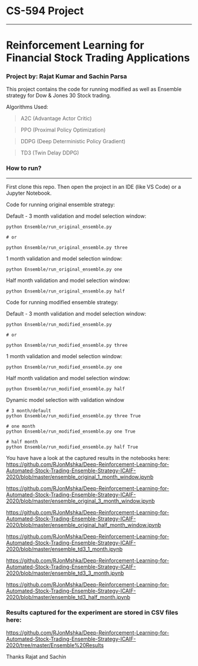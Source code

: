 # CS-594 Project
___
# Reinforcement Learning for Financial Stock Trading Applications

### Project by: Rajat Kumar and Sachin Parsa

This project contains the code for running modified as well as Ensemble strategy for Dow & Jones 30 Stock trading.

Algorithms Used:
> A2C (Advantage Actor Critic)

> PPO (Proximal Policy Optimization)

> DDPG (Deep Deterministic Policy Gradient)

> TD3 (Twin Delay DDPG)


### How to run?
___
First clone this repo. Then open the project in an IDE (like VS Code) or a Jupyter Notebook.

Code for running original ensemble strategy:

Default - 3 month validation and model selection window:
```
python Ensemble/run_original_ensemble.py

# or 

python Ensemble/run_original_ensemble.py three
```

1 month validation and model selection window:
```
python Ensemble/run_original_ensemble.py one
```

Half month validation and model selection window:
```
python Ensemble/run_original_ensemble.py half
```

Code for running modified ensemble strategy:

Default - 3 month validation and model selection window:
```
python Ensemble/run_modified_ensemble.py

# or

python Ensemble/run_modified_ensemble.py three
```

1 month validation and model selection window:
```
python Ensemble/run_modified_ensemble.py one
```

Half month validation and model selection window:
```
python Ensemble/run_modified_ensemble.py half
```

Dynamic model selection with validation window
```
# 3 month/default
python Ensemble/run_modified_ensemble.py three True

# one month
python Ensemble/run_modified_ensemble.py one True

# half month
python Ensemble/run_modified_ensemble.py half True
```

You have have a look at the captured results in the notebooks here:
https://github.com/RJonMshka/Deep-Reinforcement-Learning-for-Automated-Stock-Trading-Ensemble-Strategy-ICAIF-2020/blob/master/ensemble_original_1_month_window.ipynb

https://github.com/RJonMshka/Deep-Reinforcement-Learning-for-Automated-Stock-Trading-Ensemble-Strategy-ICAIF-2020/blob/master/ensemble_original_3_month_window.ipynb

https://github.com/RJonMshka/Deep-Reinforcement-Learning-for-Automated-Stock-Trading-Ensemble-Strategy-ICAIF-2020/blob/master/ensemble_original_half_month_window.ipynb

https://github.com/RJonMshka/Deep-Reinforcement-Learning-for-Automated-Stock-Trading-Ensemble-Strategy-ICAIF-2020/blob/master/ensemble_td3_1_month.ipynb

https://github.com/RJonMshka/Deep-Reinforcement-Learning-for-Automated-Stock-Trading-Ensemble-Strategy-ICAIF-2020/blob/master/ensemble_td3_3_month.ipynb

https://github.com/RJonMshka/Deep-Reinforcement-Learning-for-Automated-Stock-Trading-Ensemble-Strategy-ICAIF-2020/blob/master/ensemble_td3_half_month.ipynb

### Results captured for the experiment are stored in CSV files here:
https://github.com/RJonMshka/Deep-Reinforcement-Learning-for-Automated-Stock-Trading-Ensemble-Strategy-ICAIF-2020/tree/master/Ensemble%20Results



Thanks
Rajat and Sachin